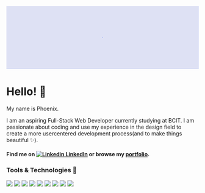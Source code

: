 [![Header](https://raw.githubusercontent.com/phoenixlai833/phoenixlai833/main/Screen%20Shot%202022-03-06%20at%2011.41.29%20PM.png
 "Header")](https://phoenixlai.com/)
 

# Hello! 👋
My name is Phoenix.

I am an aspiring Full-Stack Web Developer currently studying at BCIT. I am passionate about coding and use my experience in the design field to create a more usercentered development process(and to make things beautiful ✨). 

#### Find me on [![Linkedin](https://i.stack.imgur.com/gVE0j.png) LinkedIn](https://www.linkedin.com/in/phoenix-lai/) or browse my [portfolio](https://phoenixlai.com/).


### Tools & Technologies 🔨 
![](https://img.shields.io/badge/Code-Javascript-informational?style=flat&logo=<LOGO_NAME>&logoColor=white&color=yellow)
![](https://img.shields.io/badge/Code-HTML-informational?style=flat&logo=<LOGO_NAME>&logoColor=white&color=yellow)
![](https://img.shields.io/badge/Code-CSS-informational?style=flat&logo=<LOGO_NAME>&logoColor=white&color=yellow)
![](https://img.shields.io/badge/Code-JSON-informational?style=flat&logo=<LOGO_NAME>&logoColor=white&color=yellow)
![](https://img.shields.io/badge/Shell-Bash-informational?style=flat&logo=<LOGO_NAME>&logoColor=white&color=yellow)
![](https://img.shields.io/badge/Tool-Express.js-informational?style=flat&logo=<LOGO_NAME>&logoColor=white&color=yellow)
![](https://img.shields.io/badge/Database-SQL-informational?style=flat&logo=<LOGO_NAME>&logoColor=white&color=yellow)
![](https://img.shields.io/badge/Tool-Figma-informational?style=flat&logo=<LOGO_NAME>&logoColor=white&color=yellow)
![](https://img.shields.io/badge/Tool-Adobe%Creative%Suite-informational?style=flat&logo=<LOGO_NAME>&logoColor=white&color=yellow)

<!-- ![](https://img.shields.io/badge/code-Javascript>-informational?style=flat&logo=data:image/svg%2bxml;base64,<BASE64_DATA>) -->

<!--
**phoenixlai833/phoenixlai833** is a ✨ _special_ ✨ repository because its `README.md` (this file) appears on your GitHub profile.

Here are some ideas to get you started:

- 🔭 I’m currently working on ...
- 🌱 I’m currently learning ...
- 👯 I’m looking to collaborate on ...
- 🤔 I’m looking for help with ...
- 💬 Ask me about ...
- 📫 How to reach me: ...
- 😄 Pronouns: ...
- ⚡ Fun fact: ...
-->
